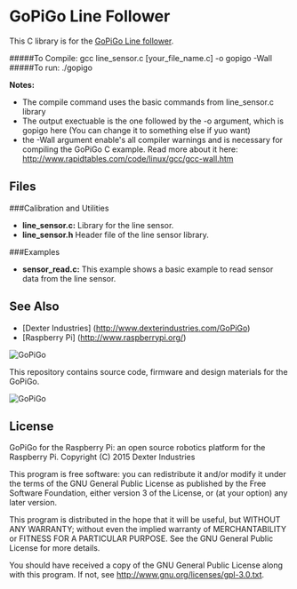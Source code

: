 # GoPiGo Line Follower

This C library is for the [GoPiGo Line follower](http://www.dexterindustries.com/shop/line-follower-for-gopigo/).

#####To Compile:  gcc line_sensor.c [your_file_name.c] -o gopigo -Wall
#####To run: ./gopigo

**Notes:**
- The compile command uses the basic commands from line_sensor.c library 
- The output exectuable is the one followed by the -o argument, which is gopigo here (You can change it to something else if yuo want)
- the -Wall argument enable's all compiler warnings and is necessary for compiling the GoPiGo C example. Read more about it here: http://www.rapidtables.com/code/linux/gcc/gcc-wall.htm

## Files

###Calibration and Utilities
- <strong>line_sensor.c:</strong>  Library for the line sensor.
- <strong>line_sensor.h</strong>  Header file of the line sensor library.

###Examples
- <strong>sensor_read.c:</strong>  This example shows a basic example to read sensor data from the line sensor.


## See Also

- [Dexter Industries] (http://www.dexterindustries.com/GoPiGo)
- [Raspberry Pi] (http://www.raspberrypi.org/)

![ GoPiGo ](https://raw.githubusercontent.com/DexterInd/GoPiGo/master/GoPiGo_Chassis-300.jpg)

This repository contains source code, firmware and design materials for the GoPiGo.

![ GoPiGo ](https://raw.githubusercontent.com/DexterInd/GoPiGo/master/GoPiGo_Front_Facing_Camera300.jpg)

## License
GoPiGo for the Raspberry Pi: an open source robotics platform for the Raspberry Pi.
Copyright (C) 2015  Dexter Industries

This program is free software: you can redistribute it and/or modify
it under the terms of the GNU General Public License as published by
the Free Software Foundation, either version 3 of the License, or
(at your option) any later version.

This program is distributed in the hope that it will be useful,
but WITHOUT ANY WARRANTY; without even the implied warranty of
MERCHANTABILITY or FITNESS FOR A PARTICULAR PURPOSE.  See the
GNU General Public License for more details.

You should have received a copy of the GNU General Public License
along with this program.  If not, see <http://www.gnu.org/licenses/gpl-3.0.txt>.
